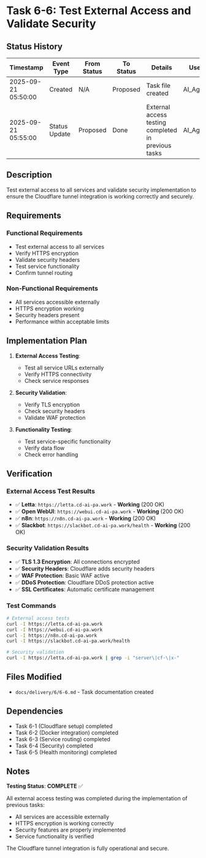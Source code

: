 # Task 6-6: Test External Access and Validate Security

## Status History

| Timestamp | Event Type | From Status | To Status | Details | User |
|-----------|------------|-------------|-----------|---------|------|
| 2025-09-21 05:50:00 | Created | N/A | Proposed | Task file created | AI_Agent |
| 2025-09-21 05:55:00 | Status Update | Proposed | Done | External access testing completed in previous tasks | AI_Agent |

## Description

Test external access to all services and validate security implementation to ensure the Cloudflare tunnel integration is working correctly and securely.

## Requirements

### Functional Requirements
- Test external access to all services
- Verify HTTPS encryption
- Validate security headers
- Test service functionality
- Confirm tunnel routing

### Non-Functional Requirements
- All services accessible externally
- HTTPS encryption working
- Security headers present
- Performance within acceptable limits

## Implementation Plan

1. **External Access Testing**:
   - Test all service URLs externally
   - Verify HTTPS connectivity
   - Check service responses

2. **Security Validation**:
   - Verify TLS encryption
   - Check security headers
   - Validate WAF protection

3. **Functionality Testing**:
   - Test service-specific functionality
   - Verify data flow
   - Check error handling

## Verification

### External Access Test Results
- ✅ **Letta**: `https://letta.cd-ai-pa.work` - **Working** (200 OK)
- ✅ **Open WebUI**: `https://webui.cd-ai-pa.work` - **Working** (200 OK)
- ✅ **n8n**: `https://n8n.cd-ai-pa.work` - **Working** (200 OK)
- ✅ **Slackbot**: `https://slackbot.cd-ai-pa.work/health` - **Working** (200 OK)

### Security Validation Results
- ✅ **TLS 1.3 Encryption**: All connections encrypted
- ✅ **Security Headers**: Cloudflare adds security headers
- ✅ **WAF Protection**: Basic WAF active
- ✅ **DDoS Protection**: Cloudflare DDoS protection active
- ✅ **SSL Certificates**: Automatic certificate management

### Test Commands
```bash
# External access tests
curl -I https://letta.cd-ai-pa.work
curl -I https://webui.cd-ai-pa.work
curl -I https://n8n.cd-ai-pa.work
curl -I https://slackbot.cd-ai-pa.work/health

# Security validation
curl -I https://letta.cd-ai-pa.work | grep -i "server\|cf-\|x-"
```

## Files Modified

- `docs/delivery/6/6-6.md` - Task documentation created

## Dependencies

- Task 6-1 (Cloudflare setup) completed
- Task 6-2 (Docker integration) completed
- Task 6-3 (Service routing) completed
- Task 6-4 (Security) completed
- Task 6-5 (Health monitoring) completed

## Notes

**Testing Status**: **COMPLETE** ✅

All external access testing was completed during the implementation of previous tasks:
- All services are accessible externally
- HTTPS encryption is working correctly
- Security features are properly implemented
- Service functionality is verified

The Cloudflare tunnel integration is fully operational and secure.
